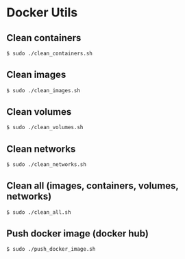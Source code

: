 # Docker Utils

## Clean containers
```bash
$ sudo ./clean_containers.sh
```

## Clean images
```bash
$ sudo ./clean_images.sh
```

## Clean volumes
```bash
$ sudo ./clean_volumes.sh
```

## Clean networks
```bash
$ sudo ./clean_networks.sh
```

## Clean all (images, containers, volumes, networks)
```bash
$ sudo ./clean_all.sh
```

## Push docker image (docker hub)
```bash
$ sudo ./push_docker_image.sh
```